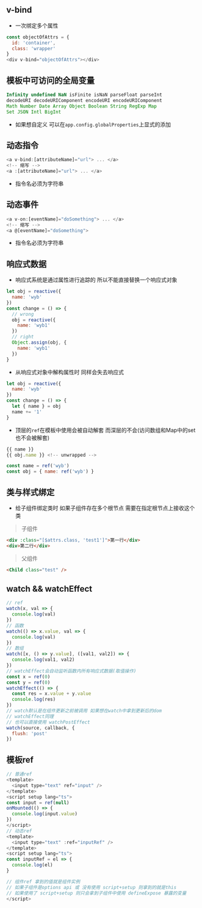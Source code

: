 ## v-bind
- 一次绑定多个属性
```javascript
const objectOfAttrs = {
  id: 'container',
  class: 'wrapper'
}
<div v-bind="objectOfAttrs"></div>
```

## 模板中可访问的全局变量
```javascript
Infinity undefined NaN isFinite isNaN parseFloat parseInt
decodeURI decodeURIComponent encodeURI encodeURIComponent
Math Number Date Array Object Boolean String RegExp Map
Set JSON Intl BigInt
```
- 如果想自定义 可以在`app.config.globalProperties`上显式的添加

## 动态指令
```javascript
<a v-bind:[attributeName]="url"> ... </a>
<!-- 缩写 -->
<a :[attributeName]="url"> ... </a>
```
- 指令名必须为字符串

## 动态事件
```javascript
<a v-on:[eventName]="doSomething"> ... </a>
<!-- 缩写 -->
<a @[eventName]="doSomething">
```
- 指令名必须为字符串

## 响应式数据
- 响应式系统是通过属性进行追踪的 所以不能直接替换一个响应式对象
```javascript
let obj = reactive({
  name: 'wyb'
})
const change = () => {
  // wrong
  obj = reactive({
    name: 'wyb1'
  })
  // right
  Object.assign(obj, {
    name: 'wyb1'
  })
}
```
- 从响应式对象中解构属性时 同样会失去响应式
```javascript
let obj = reactive({
  name: 'wyb'
})
const change = () => {
  let { name } = obj
  name += '1'
}
```
- 顶层的`ref`在模板中使用会被自动解套 而深层的不会(访问数组和Map中的set也不会被解套)
```javascript
{{ name }}
{{ obj.name }} <!-- unwrapped -->
```
```javascript
const name = ref('wyb')
const obj = { name: ref('wyb') }
```

## 类与样式绑定
- 给子组件绑定类时 如果子组件存在多个根节点 需要在指定根节点上接收这个类
> 子组件
```html
<div :class="[$attrs.class, 'test1']">第一行</div>
<div>第二行</div>
```
> 父组件
```html
<Child class="test" />
```

## watch && watchEffect
```javascript
// ref
watch(x, val => {
  console.log(val)
})
// 函数
watch(() => x.value, val => {
  console.log(val)
})
// 数组
watch([x, () => y.value], ([val1, val2]) => {
  console.log(val1, val2)
})
// watchEffect会自动监听函数内所有响应式数据(取值操作)
const x = ref(0)
const y = ref(0)
watchEffect(() => {
  const res = x.value + y.value
  console.log(res)
})
// watch默认是在组件更新之前被调用 如果想在watch中拿到更新后的dom
// watchEffect同理
// 也可以直接使用 watchPostEffect
watch(source, callback, {
  flush: 'post'
})
```

## 模板ref
```javascript
// 普通ref
<template>
  <input type="text" ref="input" />
</template>
<script setup lang="ts">
const input = ref(null)
onMounted(() => {
  console.log(input.value)
})
</script>
// 动态ref
<template>
  <input type="text" :ref="inputRef" />
</template>
<script setup lang="ts">
const inputRef = el => {
  console.log(el)
}

// 组件ref 拿到的值就是组件实例
// 如果子组件是options api 或 没有使用 script+setup 则拿到的就是this
// 如果使用了 script+setup 则只会拿到子组件中使用 defineExpose 暴露的变量
</script>
```
